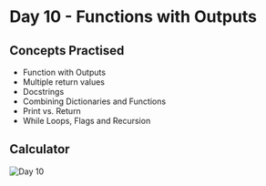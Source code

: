 # Day 10 - Functions with Outputs
## Concepts Practised
- Function with Outputs
- Multiple return values
- Docstrings
- Combining Dictionaries and Functions
- Print vs. Return
- While Loops, Flags and Recursion
## Calculator
![Day 10](https://github.com/user-attachments/assets/4bf70457-b088-4df4-9e29-d2a8c503aa37)
